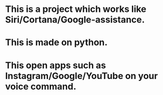 # This is a project which works like Siri/Cortana/Google-assistance.
# This is made on python.
# This open apps such as Instagram/Google/YouTube on your voice command.
